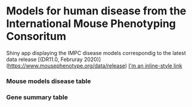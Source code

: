 # Models for human disease from the International Mouse Phenotyping Consoritum
Shiny app displaying the IMPC disease models correspondig to the latest data release [(DR11.0, Februray 2020)] (https://www.mousephenotype.org/data/release) 
[I'm an inline-style link](https://www.google.com)

### Mouse models disease table

### Gene summary table
